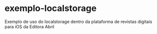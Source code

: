 exemplo-localstorage
====================

Exemplo de uso do localstorage dentro da plataforma de revistas digitais para iOS da Editora Abril
